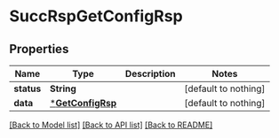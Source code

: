 # SuccRspGetConfigRsp


## Properties
Name | Type | Description | Notes
------------ | ------------- | ------------- | -------------
**status** | **String** |  | [default to nothing]
**data** | [***GetConfigRsp**](GetConfigRsp.md) |  | [default to nothing]


[[Back to Model list]](../README.md#models) [[Back to API list]](../README.md#api-endpoints) [[Back to README]](../README.md)



